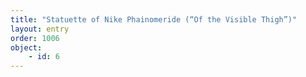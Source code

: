 ```yaml
---
title: "Statuette of Nike Phainomeride (“Of the Visible Thigh”)"
layout: entry
order: 1006
object:
    - id: 6
---
```

